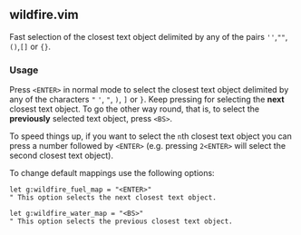 ## wildfire.vim

Fast selection of the closest text object delimited by any of the pairs `''`,`""`,`()`,`[]` or `{}`.

### Usage

Press `<ENTER>` in normal mode to select the closest text object delimited by any of the characters
`"` `'`, `"`, `)`, `]` or `}`. Keep pressing for selecting the **next** closest text object. To go
the other way round, that is, to select the **previously** selected text object, press `<BS>`.

To speed things up, if you want to select the `n`th closest text object you can press a number
followed by `<ENTER>` (e.g. pressing `2<ENTER>` will select the second closest text
object).

To change default mappings use the following options:

```vim
let g:wildfire_fuel_map = "<ENTER>"
" This option selects the next closest text object.

let g:wildfire_water_map = "<BS>"
" This option selects the previous closest text object.
```
